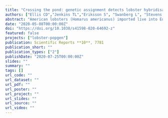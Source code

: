 ```yaml
---
title: "Crossing the pond: genetic assignment detects lobster hybridisation"
authors: ["Ellis CD","Jenkins TL","Eriksson S", "Swanberg L", "Stevens JR"]
abstract: "American lobsters (Homarus americanus) imported live into Europe as a seafood commodity have occasionally been released or escaped into the wild, within the range of an allopatric congener, the European lobster (H. gammarus). In addition to disease and competition, introduced lobsters threaten native populations through hybridisation, but morphological discriminants used for species identification are unable to discern hybrids, so molecular methods are required. We tested an array of 79 single nucleotide polymorphisms (SNPs) for their utility to distinguish 1,308 H. gammarus from 38 H. americanus and 30 hybrid offspring from an American female captured in Sweden. These loci provide powerful species assignment in Homarus, enabling the robust identification of hybrid and American individuals among a survey of European stock. Moreover, a subset panel of the 12 most powerful SNPs is sufficient to separate the two pure species, even when tissues have been cooked, and can detect the introduced component of hybrids. We conclude that these SNP loci can unambiguously identify hybrid lobsters that may be undetectable via basic morphology, and offer a valuable tool to investigate the prevalence of cryptic hybridisation in the wild. Such investigations are required to properly evaluate the potential for introgression of alien genes into European lobster populations."
date: "2020-05-08T00:00:00Z"
doi: "https://doi.org/10.1038/s41598-020-64692-z"
featured: false
projects: ["lobster-popgen"]
publication: Scientific Reports **10**, 7781
publication_short: ""
publication_types: ["2"]
publishDate: "2020-07-25T00:00:00Z"
slides: ""
summary: ""
tags: []
url_code: ""
url_dataset: ""
url_pdf: ""
url_poster: ""
url_project: ""
url_slides: ""
url_source: ""
url_video: ""
---
```


